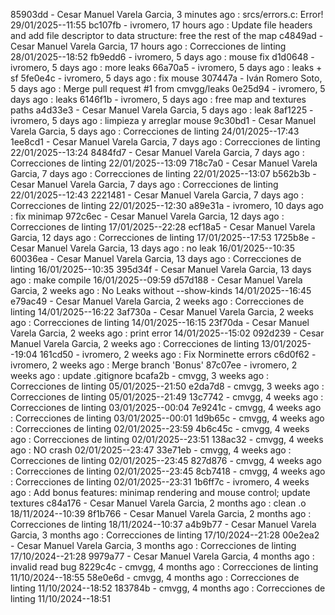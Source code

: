 85903dd - Cesar Manuel Varela Garcia, 3 minutes ago : srcs/errors.c: Error! 29/01/2025--11:55
bc107fb - ivromero, 17 hours ago : Update file headers and add file descriptor to data structure: free the rest of the map
c4849ad - Cesar Manuel Varela Garcia, 17 hours ago : Correcciones de linting 28/01/2025--18:52
fb9edd6 - ivromero, 5 days ago : mouse fix
d1d0648 - ivromero, 5 days ago : more leaks
66a70a5 - ivromero, 5 days ago : leaks + sf
5fe0e4c - ivromero, 5 days ago : fix mouse
307447a - Iván Romero Soto, 5 days ago : Merge pull request #1 from cmvgg/leaks
0e25d94 - ivromero, 5 days ago : leaks
6146f1b - ivromero, 5 days ago : free map and textures paths
a4d33e3 - Cesar Manuel Varela Garcia, 5 days ago : leak
8af1225 - ivromero, 5 days ago : limpieza y arreglar mouse
9c30bd1 - Cesar Manuel Varela Garcia, 5 days ago : Correcciones de linting 24/01/2025--17:43
1ee8cd1 - Cesar Manuel Varela Garcia, 7 days ago : Correcciones de linting 22/01/2025--13:24
8484fd7 - Cesar Manuel Varela Garcia, 7 days ago : Correcciones de linting 22/01/2025--13:09
718c7a0 - Cesar Manuel Varela Garcia, 7 days ago : Correcciones de linting 22/01/2025--13:07
b562b3b - Cesar Manuel Varela Garcia, 7 days ago : Correcciones de linting 22/01/2025--12:43
2221481 - Cesar Manuel Varela Garcia, 7 days ago : Correcciones de linting 22/01/2025--12:30
a89e31a - ivromero, 10 days ago : fix minimap
972c6ec - Cesar Manuel Varela Garcia, 12 days ago : Correcciones de linting 17/01/2025--22:28
ecf18a5 - Cesar Manuel Varela Garcia, 12 days ago : Correcciones de linting 17/01/2025--17:53
1725b8e - Cesar Manuel Varela Garcia, 13 days ago : no leak 16/01/2025--10:35
60036ea - Cesar Manuel Varela Garcia, 13 days ago : Correcciones de linting 16/01/2025--10:35
395d34f - Cesar Manuel Varela Garcia, 13 days ago : make compile 16/01/2025--09:59
d57d188 - Cesar Manuel Varela Garcia, 2 weeks ago : No Leaks without --show-kinds 14/01/2025--16:45
e79ac49 - Cesar Manuel Varela Garcia, 2 weeks ago : Correcciones de linting 14/01/2025--16:22
3af730a - Cesar Manuel Varela Garcia, 2 weeks ago : Correcciones de linting 14/01/2025--16:15
23f70da - Cesar Manuel Varela Garcia, 2 weeks ago : print error 14/01/2025--15:02
092d239 - Cesar Manuel Varela Garcia, 2 weeks ago : Correcciones de linting 13/01/2025--19:04
161cd50 - ivromero, 2 weeks ago : Fix Norminette errors
c6d0f62 - ivromero, 2 weeks ago : Merge branch 'Bonus'
87c07ee - ivromero, 2 weeks ago : update .gitignore
bcafa2b - cmvgg, 3 weeks ago : Correcciones de linting 05/01/2025--21:50
e2da7d8 - cmvgg, 3 weeks ago : Correcciones de linting 05/01/2025--21:49
13c7742 - cmvgg, 4 weeks ago : Correcciones de linting 03/01/2025--00:04
7e9241c - cmvgg, 4 weeks ago : Correcciones de linting 03/01/2025--00:01
1d9b65c - cmvgg, 4 weeks ago : Correcciones de linting 02/01/2025--23:59
4b6c45c - cmvgg, 4 weeks ago : Correcciones de linting 02/01/2025--23:51
138ac32 - cmvgg, 4 weeks ago : NO crash 02/01/2025--23:47
33e71eb - cmvgg, 4 weeks ago : Correcciones de linting 02/01/2025--23:45
827d876 - cmvgg, 4 weeks ago : Correcciones de linting 02/01/2025--23:45
8cb7418 - cmvgg, 4 weeks ago : Correcciones de linting 02/01/2025--23:31
1b6ff7c - ivromero, 4 weeks ago : Add bonus features: minimap rendering and mouse control; update textures
c84a176 - Cesar Manuel Varela Garcia, 2 months ago : clean .o 18/11/2024--10:39
8f1b766 - Cesar Manuel Varela Garcia, 2 months ago : Correcciones de linting 18/11/2024--10:37
a4b9b77 - Cesar Manuel Varela Garcia, 3 months ago : Correcciones de linting 17/10/2024--21:28
00e2ea2 - Cesar Manuel Varela Garcia, 3 months ago : Correcciones de linting 17/10/2024--21:28
9979a77 - Cesar Manuel Varela Garcia, 4 months ago : invalid read bug
8229c4c - cmvgg, 4 months ago : Correcciones de linting 11/10/2024--18:55
58e0e6d - cmvgg, 4 months ago : Correcciones de linting 11/10/2024--18:52
183784b - cmvgg, 4 months ago : Correcciones de linting 11/10/2024--18:51